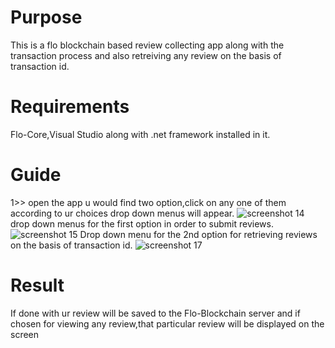 # Purpose
This is a flo blockchain based review collecting app along with the transaction process and also retreiving any review on the basis of transaction id.
# Requirements
Flo-Core,Visual Studio along with .net framework installed in it.
# Guide
1>> open the app u would find two option,click on any one of them according to ur choices drop down menus will appear. 
![screenshot 14](https://user-images.githubusercontent.com/39794980/46479228-3d651e80-c80c-11e8-95c4-6d1f98e2ed28.png)
drop down menus for the first option in order to submit reviews.
![screenshot 15](https://user-images.githubusercontent.com/39794980/46479436-a5b40000-c80c-11e8-92e4-eca124bb57de.png)
Drop down menu for the 2nd option for retrieving reviews on the basis of transaction id.
![screenshot 17](https://user-images.githubusercontent.com/39794980/46479952-d3e60f80-c80d-11e8-8d54-db03893a3c1a.png)
# Result
If done with ur review will be saved to the Flo-Blockchain server and if chosen for viewing any review,that particular review will be displayed on the screen
